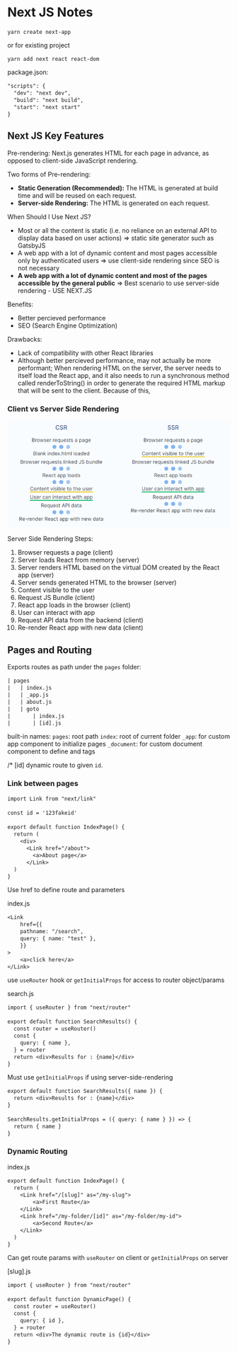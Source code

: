 # Next JS Notes

```
yarn create next-app
```

or for existing project

```
yarn add next react react-dom
```

package.json:

```
"scripts": {
  "dev": "next dev",
  "build": "next build",
  "start": "next start"
}
```

## Next JS Key Features

Pre-rendering: Next.js generates HTML for each page in advance, as opposed to client-side JavaScript rendering.

Two forms of Pre-rendering:

- **Static Generation (Recommended):** The HTML is generated at build time and will be reused on each request.
- **Server-side Rendering:** The HTML is generated on each request.

When Should I Use Next JS?

- Most or all the content is static (i.e. no reliance on an external API to display data based on user actions) => static site generator such as GatsbyJS
- A web app with a lot of dynamic content and most pages accessible only by authenticated users => use client-side rendering since SEO is not necessary
- **A web app with a lot of dynamic content and most of the pages accessible by the general public** => Best scenario to use server-side rendering - USE NEXT.JS

Benefits:

- Better percieved performance
- SEO (Search Engine Optimization)

Drawbacks:

- Lack of compatibility with other React libraries
- Although better percieved performance, may not actually be more performant;
  When rendering HTML on the server, the server needs to itself load the React app, and it also needs to run a synchronous method called renderToString() in order to generate the required HTML markup that will be sent to the client. Because of this,

### Client vs Server Side Rendering

![](./CSRvsSSR.PNG)

Server Side Rendering Steps:

1. Browser requests a page (client)
2. Server loads React from memory (server)
3. Server renders HTML based on the virtual DOM created by the React app (server)
4. Server sends generated HTML to the browser (server)
5. Content visible to the user
6. Request JS Bundle (client)
7. React app loads in the browser (client)
8. User can interact with app
9. Request API data from the backend (client)
10. Re-render React app with new data (client)

## Pages and Routing

Exports routes as path under the `pages` folder:

```
| pages
|   | index.js
|   | _app.js
|   | about.js
|   | goto
|       | index.js
|       | [id].js
```

built-in names:
`pages`: root path
`index`: root of current folder
`_app`: for custom app component to initialize pages
`_document`: for custom document component to define <html> and <body> tags

/\* [id] dynamic route to given `id`.

### Link between pages

```
import Link from "next/link"

const id = '123fakeid'

export default function IndexPage() {
  return (
    <div>
      <Link href="/about">
        <a>About page</a>
      </Link>
  )
}

```

Use href to define route and parameters

index.js

```
<Link
    href={{
    pathname: "/search",
    query: { name: "test" },
    }}
>
    <a>click here</a>
</Link>
```

use `useRouter` hook or `getInitialProps` for access to router object/params

search.js

```
import { useRouter } from "next/router"

export default function SearchResults() {
  const router = useRouter()
  const {
    query: { name },
  } = router
  return <div>Results for : {name}</div>
}
```

Must use `getInitialProps` if using server-side-rendering

```
export default function SearchResults({ name }) {
  return <div>Results for : {name}</div>
}

SearchResults.getInitialProps = ({ query: { name } }) => {
  return { name }
}
```

### Dynamic Routing

index.js

```
export default function IndexPage() {
  return (
    <Link href="/[slug]" as="/my-slug">
        <a>First Route</a>
    </Link>
    <Link href="/my-folder/[id]" as="/my-folder/my-id">
        <a>Second Route</a>
    </Link>
  )
}
```

Can get route params with `useRouter` on client or `getInitialProps` on server

[slug].js

```
import { useRouter } from "next/router"

export default function DynamicPage() {
  const router = useRouter()
  const {
    query: { id },
  } = router
  return <div>The dynamic route is {id}</div>
}
```
